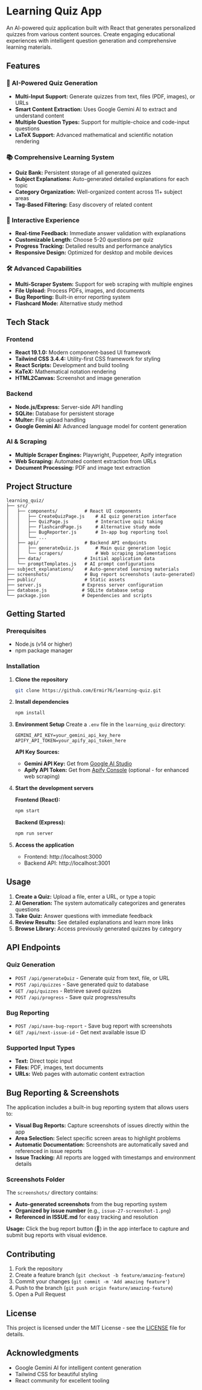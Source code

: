 # Learning Quiz App

An AI-powered quiz application built with React that generates personalized quizzes from various content sources. Create engaging educational experiences with intelligent question generation and comprehensive learning materials.

## Features

### 🤖 AI-Powered Quiz Generation
*   **Multi-Input Support:** Generate quizzes from text, files (PDF, images), or URLs
*   **Smart Content Extraction:** Uses Google Gemini AI to extract and understand content
*   **Multiple Question Types:** Support for multiple-choice and code-input questions
*   **LaTeX Support:** Advanced mathematical and scientific notation rendering

### 📚 Comprehensive Learning System
*   **Quiz Bank:** Persistent storage of all generated quizzes
*   **Subject Explanations:** Auto-generated detailed explanations for each topic
*   **Category Organization:** Well-organized content across 11+ subject areas
*   **Tag-Based Filtering:** Easy discovery of related content

### 🎯 Interactive Experience
*   **Real-time Feedback:** Immediate answer validation with explanations
*   **Customizable Length:** Choose 5-20 questions per quiz
*   **Progress Tracking:** Detailed results and performance analytics
*   **Responsive Design:** Optimized for desktop and mobile devices

### 🛠️ Advanced Capabilities
*   **Multi-Scraper System:** Support for web scraping with multiple engines
*   **File Upload:** Process PDFs, images, and documents
*   **Bug Reporting:** Built-in error reporting system
*   **Flashcard Mode:** Alternative study method

## Tech Stack

### Frontend
*   **React 19.1.0:** Modern component-based UI framework
*   **Tailwind CSS 3.4.4:** Utility-first CSS framework for styling
*   **React Scripts:** Development and build tooling
*   **KaTeX:** Mathematical notation rendering
*   **HTML2Canvas:** Screenshot and image generation

### Backend
*   **Node.js/Express:** Server-side API handling
*   **SQLite:** Database for persistent storage
*   **Multer:** File upload handling
*   **Google Gemini AI:** Advanced language model for content generation

### AI & Scraping
*   **Multiple Scraper Engines:** Playwright, Puppeteer, Apify integration
*   **Web Scraping:** Automated content extraction from URLs
*   **Document Processing:** PDF and image text extraction

## Project Structure

```
learning_quiz/
├── src/
│   ├── components/          # React UI components
│   │   ├── CreateQuizPage.js    # AI quiz generation interface
│   │   ├── QuizPage.js          # Interactive quiz taking
│   │   ├── FlashcardPage.js     # Alternative study mode
│   │   ├── BugReporter.js       # In-app bug reporting tool
│   │   └── ...
│   ├── api/                 # Backend API endpoints
│   │   ├── generateQuiz.js      # Main quiz generation logic
│   │   └── scrapers/            # Web scraping implementations
│   ├── data/                # Initial application data
│   └── promptTemplates.js   # AI prompt configurations
├── subject_explanations/    # Auto-generated learning materials
├── screenshots/             # Bug report screenshots (auto-generated)
├── public/                  # Static assets
├── server.js               # Express server configuration
├── database.js             # SQLite database setup
└── package.json            # Dependencies and scripts
```

## Getting Started

### Prerequisites
- Node.js (v14 or higher)
- npm package manager

### Installation

1. **Clone the repository**
   ```bash
   git clone https://github.com/Ermir76/learning-quiz.git
   ```

2. **Install dependencies**
   ```bash
   npm install
   ```

3. **Environment Setup**
   Create a `.env` file in the `learning_quiz` directory:
   ```env
   GEMINI_API_KEY=your_gemini_api_key_here
   APIFY_API_TOKEN=your_apify_api_token_here
   ```
   
   **API Key Sources:**
   - **Gemini API Key:** Get from [Google AI Studio](https://makersuite.google.com/app/apikey)
   - **Apify API Token:** Get from [Apify Console](https://console.apify.com/account/integrations) (optional - for enhanced web scraping)

4. **Start the development servers**
   
   **Frontend (React):**
   ```bash
   npm start
   ```
   
   **Backend (Express):**
   ```bash
   npm run server
   ```

5. **Access the application**
   - Frontend: http://localhost:3000
   - Backend API: http://localhost:3001

## Usage

1. **Create a Quiz:** Upload a file, enter a URL, or type a topic
2. **AI Generation:** The system automatically categorizes and generates questions
3. **Take Quiz:** Answer questions with immediate feedback
4. **Review Results:** See detailed explanations and learn more links
5. **Browse Library:** Access previously generated quizzes by category

## API Endpoints

### Quiz Generation
- `POST /api/generateQuiz` - Generate quiz from text, file, or URL
- `POST /api/quizzes` - Save generated quiz to database
- `GET /api/quizzes` - Retrieve saved quizzes
- `POST /api/progress` - Save quiz progress/results

### Bug Reporting
- `POST /api/save-bug-report` - Save bug report with screenshots
- `GET /api/next-issue-id` - Get next available issue ID

### Supported Input Types
- **Text:** Direct topic input
- **Files:** PDF, images, text documents
- **URLs:** Web pages with automatic content extraction

## Bug Reporting & Screenshots

The application includes a built-in bug reporting system that allows users to:

- **Visual Bug Reports:** Capture screenshots of issues directly within the app
- **Area Selection:** Select specific screen areas to highlight problems
- **Automatic Documentation:** Screenshots are automatically saved and referenced in issue reports
- **Issue Tracking:** All reports are logged with timestamps and environment details

### Screenshots Folder

The `screenshots/` directory contains:
- **Auto-generated screenshots** from the bug reporting system
- **Organized by issue number** (e.g., `issue-27-screenshot-1.png`)
- **Referenced in ISSUE.md** for easy tracking and resolution

**Usage:** Click the bug report button (🐛) in the app interface to capture and submit bug reports with visual evidence.

## Contributing

1. Fork the repository
2. Create a feature branch (`git checkout -b feature/amazing-feature`)
3. Commit your changes (`git commit -m 'Add amazing feature'`)
4. Push to the branch (`git push origin feature/amazing-feature`)
5. Open a Pull Request

## License

This project is licensed under the MIT License - see the [LICENSE](LICENSE) file for details.

## Acknowledgments

- Google Gemini AI for intelligent content generation
- Tailwind CSS for beautiful styling
- React community for excellent tooling